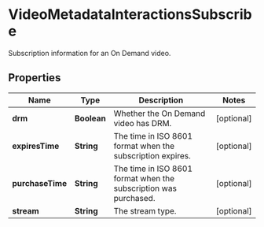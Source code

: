 

# VideoMetadataInteractionsSubscribe

Subscription information for an On Demand video.

## Properties

| Name | Type | Description | Notes |
|------------ | ------------- | ------------- | -------------|
|**drm** | **Boolean** | Whether the On Demand video has DRM. |  [optional] |
|**expiresTime** | **String** | The time in ISO 8601 format when the subscription expires. |  [optional] |
|**purchaseTime** | **String** | The time in ISO 8601 format when the subscription was purchased. |  [optional] |
|**stream** | **String** | The stream type. |  [optional] |



